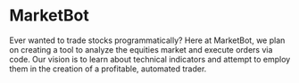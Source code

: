 # MarketBot
Ever wanted to trade stocks programmatically?  Here at MarketBot, we plan on creating a tool to analyze the equities market and execute orders via code.  Our vision is to learn about technical indicators and attempt to employ them in the creation of a profitable, automated trader.
